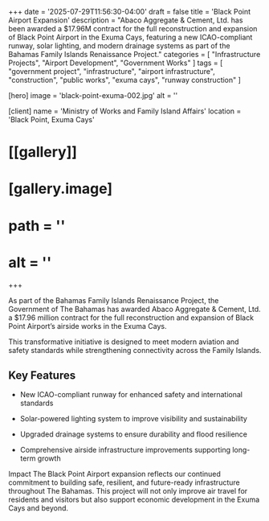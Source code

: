 +++
date = '2025-07-29T11:56:30-04:00'
draft = false
title = 'Black Point Airport Expansion'
description = "Abaco Aggregate & Cement, Ltd. has been awarded a $17.96M contract for the full reconstruction and expansion of Black Point Airport in the Exuma Cays, featuring a new ICAO-compliant runway, solar lighting, and modern drainage systems as part of the Bahamas Family Islands Renaissance Project."
categories = [
    "Infrastructure Projects",
    "Airport Development",
    "Government Works"
]
tags = [
  "government project",
  "infrastructure",
  "airport infrastructure",
  "construction",
  "public works",
  "exuma cays",
  "runway construction"
]


[hero]
  image = 'black-point-exuma-002.jpg'
  alt = ''

[client]
  name = 'Ministry of Works and Family Island Affairs'
  location = 'Black Point, Exuma Cays'

# [[gallery]]

#   [gallery.image]
#     path = ''
#     alt = ''

+++

As part of the Bahamas Family Islands Renaissance Project, the Government of The Bahamas has awarded Abaco Aggregate & Cement, Ltd. a $17.96 million contract for the full reconstruction and expansion of Black Point Airport’s airside works in the Exuma Cays.

This transformative initiative is designed to meet modern aviation and safety standards while strengthening connectivity across the Family Islands.

## Key Features

- New ICAO-compliant runway for enhanced safety and international standards

- Solar-powered lighting system to improve visibility and sustainability

- Upgraded drainage systems to ensure durability and flood resilience

- Comprehensive airside infrastructure improvements supporting long-term growth

Impact
The Black Point Airport expansion reflects our continued commitment to building safe, resilient, and future-ready infrastructure throughout The Bahamas. This project will not only improve air travel for residents and visitors but also support economic development in the Exuma Cays and beyond.